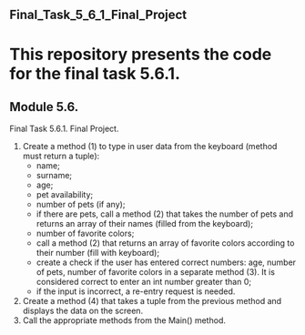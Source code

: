 ## Final_Task_5_6_1_Final_Project

# This repository presents the code for the final task 5.6.1.

## Module 5.6. 

Final Task 5.6.1. Final Project.

1. Create a method (1) to type in user data from the keyboard (method must return a tuple):
	- name;
	- surname;
	- age;
	- pet availability;
	- number of pets (if any);
	- if there are pets, call a method (2) that takes the number of pets and returns an array of their names (filled from the keyboard);
	- number of favorite colors;
	- call a method (2) that returns an array of favorite colors according to their number (fill with keyboard);
	- create a check if the user has entered correct numbers: age, number of pets, number of favorite colors in a separate method (3). It is considered correct to enter an int number greater than 0;
	- if the input is incorrect, a re-entry request is needed.
2. Create a method (4) that takes a tuple from the previous method and displays the data on the screen.
3. Call the appropriate methods from the Main() method.